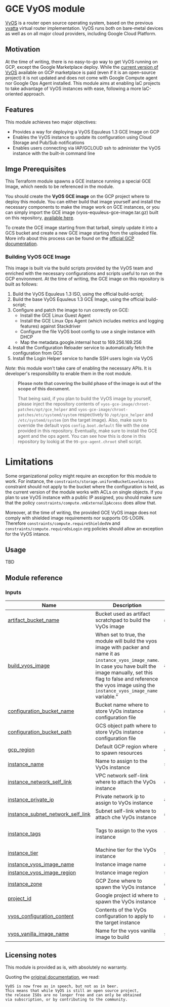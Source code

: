 # GCE VyOS module
[VyOS][1] is a router open source operating system, based on the previous [vyatta][2] virtual router implementation.
VyOS runs both on bare-metal devices as well as on all major cloud providers, including Google Cloud Platform.

## Motivation
At the time of writing, there is no easy-to-go way to get VyOS running on GCP, except the Google Marketplace deploy. 
While the [current version of VyOS][4] available on GCP marketplace is paid (even if it is an open-source project)
it is not updated and does not come with Google Compute agent nor Google Ops Agent installed.
This module aims at enabling IaC projects to take advantage of VyOS instances with ease, following a more IaC-oriented approach.

## Features
This module achieves two major objectives:
- Provides a way for deploying a VyOS Equuleus 1.3 GCE Image on GCP
- Enables the VyOS instance to update its configuration using Cloud Storage and Pub/Sub notifications
- Enables users connecting via IAP/GCLOUD ssh to administer the VyOS instance with the built-in command line

## Imge Prerequisites
This Terraform module spawns a GCE instance running a special GCE Image, which needs to be referenced in the module.

You should create the __VyOS GCE image__ on the GCP project where to deploy this module.
You can either build that image yourself and install the necessary components to make the image work on GCE instances, or you can
simply import the GCE image (vyos-equuleus-gce-image.tar.gz) built on this repository, [available here](https://github.com/albertogeniola/terraform-gce-vyos/releases).

To create the GCE image starting from that tarball, simply update it into a GCS bucket and create a new GCE image starting from the uploaded file. 
More info about this process can be found on the [official GCP documentation](https://cloud.google.com/compute/docs/images/create-custom#create_image).

### Building VyOS GCE Image
This image is built via the build scripts provided by the VyOS team and enriched with the necessary configurations and scripts
useful to run on the GCP environment. At the time of writing, the GCE image on this repository is built as follows:
1. Build the VyOS Equuleus 1.3 ISO, using the official build-script;
1. Build the base VyOS Equuleus 1.3 GCE Image, using the official build-script;
1. Configure and patch the image to run correctly on GCE:
   - Install the GCE Linux Guest Agent
   - Install the GCE Linux Ops Agent (which includes metrics and logging features) against Stackdriver
   - Configure the file VyOS boot config to use a single instance with DHCP
   - Map the metadata.google.internal host to 169.256.169.256
1. Install the Configuration Reloader service to automatically fetch the configuration from GCS
1. Install the Login Helper service to handle SSH users login via VyOS


_Note_: this module won't take care of enabling the necessary APIs. It is developer's responsibility to enable them in the root module.

> __Please note that covering the build phase of the image is out of the scope of this document.__
> 
> That being said, if you plan to build the VyOS image by yourself, please inject the repository contents of `vyos-gce-image/chroot-patches/opt/gce_helper` 
> and `vyos-gce-image/chroot-patches/etc/systemd/system` respectively to `/opt/gce_helper` and `/etc/systemd/system` (on the target image).
> Also, make sure to override the default vyos `config.boot.default` file with the one provided in this repository.
> Eventually, make sure to install the GCE agent and the ops agent. You can see how this is done in this repository by lookig at the `99-gce-agent.chroot`
> shell script.


# Limitations
Some organizational policy might require an exception for this module to work.
For instance, the `constraints/storage.uniformBucketLevelAccess` constraint should not apply to the bucket where the configuration is held, as the current
version of the module works with ACLs on single objects.
If you plan to use VyOS instance with a public IP assigned, you should make sure that the policy `constraints/compute.vmExternalIpAccess` does allow that.

Moreover, at the time of writing, the provided GCE VyOS image does not comply with shielded image requirements nor supports OS-LOGIN. 
Therefore `constraints/compute.requireShieldedVm` and `constraints/compute.requireOsLogin` org policies should allow an exception for the VyOS intance.

## Usage
TBD


## Module reference
### Inputs

| Name | Description | Type | Default | Required |
|------|-------------|------|---------|:--------:|
| <a name="input_artifact_bucket_name"></a> [artifact\_bucket\_name](#input\_artifact\_bucket\_name) | Bucket used as artifact scratchpad to build the VyOs image | `any` | `null` | no |
| <a name="input_build_vyos_image"></a> [build\_vyos\_image](#input\_build\_vyos\_image) | When set to true, the module will build the vyos image with packer and name it as `instance_vyos_image_name`.<br>In case you have built the image manually, set this flag to false and reference the vyos image using the<br>`instance_vyos_image_name` variable." | `any` | n/a | yes |
| <a name="input_configuration_bucket_name"></a> [configuration\_bucket\_name](#input\_configuration\_bucket\_name) | Bucket name where to store VyOs instance configuration file | `any` | `null` | no |
| <a name="input_configuration_bucket_path"></a> [configuration\_bucket\_path](#input\_configuration\_bucket\_path) | GCS object path where to store VyOs instance configuration file | `any` | `null` | no |
| <a name="input_gcp_region"></a> [gcp\_region](#input\_gcp\_region) | Default GCP region where to spawn resources | `any` | n/a | yes |
| <a name="input_instance_name"></a> [instance\_name](#input\_instance\_name) | Name to assign to the VyOs instance | `string` | `"vyos"` | no |
| <a name="input_instance_network_self_link"></a> [instance\_network\_self\_link](#input\_instance\_network\_self\_link) | VPC network self-link where to attach the VyOs instance | `any` | n/a | yes |
| <a name="input_instance_private_ip"></a> [instance\_private\_ip](#input\_instance\_private\_ip) | Private network ip to assign to VyOs instance | `any` | n/a | yes |
| <a name="input_instance_subnet_network_self_link"></a> [instance\_subnet\_network\_self\_link](#input\_instance\_subnet\_network\_self\_link) | Subnet self-link where to attach che VyOs instance | `any` | n/a | yes |
| <a name="input_instance_tags"></a> [instance\_tags](#input\_instance\_tags) | Tags to assign to the vyos instance | `list` | <pre>[<br>  "vyos"<br>]</pre> | no |
| <a name="input_instance_tier"></a> [instance\_tier](#input\_instance\_tier) | Machine tier for the VyOs instance | `string` | `"e2-small"` | no |
| <a name="input_instance_vyos_image_name"></a> [instance\_vyos\_image\_name](#input\_instance\_vyos\_image\_name) | Instance image name | `any` | n/a | yes |
| <a name="input_instance_vyos_image_region"></a> [instance\_vyos\_image\_region](#input\_instance\_vyos\_image\_region) | Instance image region | `string` | `"EU"` | no |
| <a name="input_instance_zone"></a> [instance\_zone](#input\_instance\_zone) | GCP Zone where to spawn the VyOs instance | `any` | n/a | yes |
| <a name="input_project_id"></a> [project\_id](#input\_project\_id) | Google project id where to spawn the VyOs instance | `any` | n/a | yes |
| <a name="input_vyos_configuration_content"></a> [vyos\_configuration\_content](#input\_vyos\_configuration\_content) | Contents of the VyOs configuration to apply to the target instance | `any` | n/a | yes |
| <a name="input_vyos_vanilla_image_name"></a> [vyos\_vanilla\_image\_name](#input\_vyos\_vanilla\_image\_name) | Name for the vyos vanilla image to build | `string` | `"vyos-vanilla"` | no |



## Licensing notes
This module is provided as is, with absolutely no warranty.

Quoting the [original documentation][3], we read:
```
VyOS is now free as in speech, but not as in beer. 
This means that while VyOS is still an open source project, 
the release ISOs are no longer free and can only be obtained 
via subscription, or by contributing to the community.
``` 


[1]: https://vyos.io/
[2]: https://en.wikipedia.org/wiki/Vyatta
[3]: https://docs.vyos.io/en/equuleus/contributing/build-vyos.html#prerequisites
[4]: https://console.cloud.google.com/marketplace/details/sentrium-sl/vyos?pli=1&__hstc=29142691.81c103d48b29bf69a308c8fc19c4c385.1589665573318.1599490605499.1599492713182.137&__hssc=29142691.11.1599492713182&__hsfp=2286654099&hsCtaTracking=9eef7ede-be44-49bd-aec6-f348ff4ab420%7C881f8bd5-facc-4f16-9640-50339c90751d
[5]: https://github.com/GoogleCloudPlatform/guest-agent
[6]: https://cloud.google.com/monitoring/agent/ops-agent


